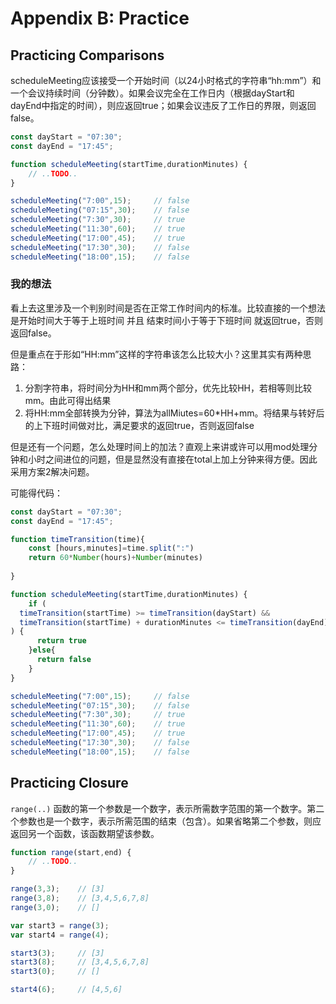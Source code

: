 # Appendix B: Practice

## Practicing Comparisons

scheduleMeeting应该接受一个开始时间（以24小时格式的字符串“hh:mm”）和一个会议持续时间（分钟数）。如果会议完全在工作日内（根据dayStart和dayEnd中指定的时间），则应返回true；如果会议违反了工作日的界限，则返回false。

```javascript
const dayStart = "07:30";
const dayEnd = "17:45";

function scheduleMeeting(startTime,durationMinutes) {
    // ..TODO..
}

scheduleMeeting("7:00",15);     // false
scheduleMeeting("07:15",30);    // false
scheduleMeeting("7:30",30);     // true
scheduleMeeting("11:30",60);    // true
scheduleMeeting("17:00",45);    // true
scheduleMeeting("17:30",30);    // false
scheduleMeeting("18:00",15);    // false
```

### 我的想法

看上去这里涉及一个判别时间是否在正常工作时间内的标准。比较直接的一个想法是开始时间大于等于上班时间 并且 结束时间小于等于下班时间 就返回true，否则返回false。

但是重点在于形如“HH:mm”这样的字符串该怎么比较大小？这里其实有两种思路：

1. 分割字符串，将时间分为HH和mm两个部分，优先比较HH，若相等则比较mm。由此可得出结果
2. 将HH:mm全部转换为分钟，算法为allMiutes=60*HH+mm。将结果与转好后的上下班时间做对比，满足要求的返回true，否则返回false

但是还有一个问题，怎么处理时间上的加法？直观上来讲或许可以用mod处理分钟和小时之间进位的问题，但是显然没有直接在total上加上分钟来得方便。因此采用方案2解决问题。

可能得代码：

```javascript
const dayStart = "07:30";
const dayEnd = "17:45";

function timeTransition(time){
  	const [hours,minutes]=time.split(":")
    return 60*Number(hours)+Number(minutes)
  
}

function scheduleMeeting(startTime,durationMinutes) {
   	if (
  timeTransition(startTime) >= timeTransition(dayStart) &&
  timeTransition(startTime) + durationMinutes <= timeTransition(dayEnd)
) {
      return true
    }else{
      return false
    }
}

scheduleMeeting("7:00",15);     // false
scheduleMeeting("07:15",30);    // false
scheduleMeeting("7:30",30);     // true
scheduleMeeting("11:30",60);    // true
scheduleMeeting("17:00",45);    // true
scheduleMeeting("17:30",30);    // false
scheduleMeeting("18:00",15);    // false
```

## Practicing Closure

`range(..)` 函数的第一个参数是一个数字，表示所需数字范围的第一个数字。第二个参数也是一个数字，表示所需范围的结束（包含）。如果省略第二个参数，则应返回另一个函数，该函数期望该参数。

```javascript
function range(start,end) {
    // ..TODO..
}

range(3,3);    // [3]
range(3,8);    // [3,4,5,6,7,8]
range(3,0);    // []

var start3 = range(3);
var start4 = range(4);

start3(3);     // [3]
start3(8);     // [3,4,5,6,7,8]
start3(0);     // []

start4(6);     // [4,5,6]
```

